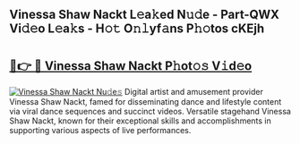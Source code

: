 ## Vinessa Shaw Nackt L𝚎a𝚔ed N𝚞𝚍e - Part-QWX Vi𝚍𝚎o L𝚎a𝚔s - H𝚘𝚝 O𝚗𝚕yf𝚊ns P𝚑𝚘tos cKEjh

# <h2><a href="http://kf13hsy.oniu.top/?m=Vinessa+Shaw+Nackt">🔗👉 🔴 Vinessa Shaw Nackt P𝚑ot𝚘𝚜 V𝚒d𝚎o</a></h2>

[![Vinessa Shaw Nackt Nu𝚍e𝚜](https://i.imgur.com/0qMVB7G.gif)](http://kf13hsy.oniu.top/?m=Vinessa+Shaw+Nackt)
Digital artist and amusement provider Vinessa Shaw Nackt, famed for disseminating dance and lifestyle content via viral dance sequences and succinct videos. Versatile stagehand Vinessa Shaw Nackt, known for their exceptional skills and accomplishments in supporting various aspects of live performances.  
